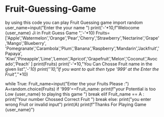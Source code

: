 # Fruit-Guessing-Game
by using this code you can play Fruit Guessing game
import random
user_name=input("Enter the your name ")
print('-'*10,f"Welocome {user_name} Ji in Fruit Guess Game ",'-'*10)
Fruits=['Apple','Watermelon','Orange','Pear','Cherry','Strawberry','Nectarine','Grape','Mango','Blueberry',
        'Pomegranate','Carambola','Plum','Banana','Raspberry','Mandarin','Jackfruit','Papaya',
'Kiwi','Pineapple','Lime','Lemon','Apricot','Grapefruit','Melon','Coconut','Avocado','Peach'
]
print(Fruits)
print('-'*10,"You Can Chosse Fruit name in the given list",'-'*10)
print('*'*10,"If you want to quit then type '999' at the Enter the Fruit",'*'*10)


  
while True:
    Fruit_name=input("Enter the your Fruits Please :")
    A=random.choice(Fruits)
    if '999'==Fruit_name:
        print(f"your Potential is too Low {user_name} to playing this game ")
        break
    elif Fruit_name == A :
        print("Your number Chossed Correct Fruit ")
        break
    else:
        print("you enter wrong Fruit or invalid input")
        print(A)
print(f"Thanks For Playing Game {user_name}")
